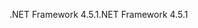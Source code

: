 <span data-ttu-id="d1f33-101">.NET Framework 4.5.1</span><span class="sxs-lookup"><span data-stu-id="d1f33-101">.NET Framework 4.5.1</span></span>